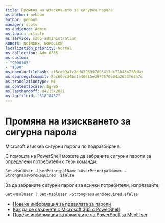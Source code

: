 ```yaml
---
title: Промяна на изискването за сигурна парола
ms.author: pebaum
author: pebaum
manager: scotv
ms.audience: Admin
ms.topic: article
ms.service: o365-administration
ROBOTS: NOINDEX, NOFOLLOW
localization_priority: Normal
ms.collection: Adm_O365
ms.custom:
- "9000105"
- "1600"
ms.openlocfilehash: cf5cab9a1c2dd4226997d93417dc7104347f8a6e
ms.sourcegitcommit: 8bc60ec34bc1e40685e3976576e04a2623f63a7c
ms.translationtype: MT
ms.contentlocale: bg-BG
ms.lasthandoff: 04/15/2021
ms.locfileid: "51818457"
---
```

# <a name="change-strong-password-requirement"></a>Промяна на изискването за сигурна парола

Microsoft изисква сигурни пароли по подразбиране.

С помощта на PowerShell можете да забраните сигурни пароли за определени потребители с тези команди:

`Set-MsolUser –UserPrincipalName <UserPrincipalName> –StrongPasswordRequired  $false`

За да забраните сигурни пароли за всички потребители, използвайте:

`Get-MsolUser | Set-MsolUser -StrongPasswordRequired $false`

- [Повече информация за правилата за пароли](https://docs.microsoft.com/azure/active-directory/authentication/concept-sspr-policy#password-policies-that-only-apply-to-cloud-user-accounts)
- [Как да се свържете с Microsoft 365 с PowerShell](https://docs.microsoft.com/office365/enterprise/powershell/connect-to-office-365-powershell#connect-with-the-microsoft-azure-active-directory-module-for-windows-powershell)
- [Повече информация за командите на PowerShell за MsolUser](https://docs.microsoft.com/powershell/module/msonline/set-msoluser?view=azureadps-1.0)
